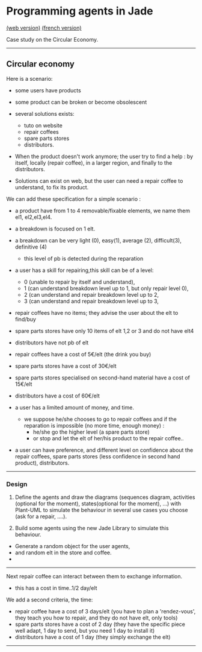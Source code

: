 <meta name="description" content="Programming multi-agent in Java : use of an updated version of the Jade 
platform. Materials for Jade Tutorial : communication, protocols, votes, services, behaviors, ..." />

# Programming agents in Jade

[(web version)](https://emmanueladam.github.io/jade/)
[(french version)](https://github.com/EmmanuelADAM/jade/tree/master/)

Case study on the Circular Economy.

----
## Circular economy

Here is a scenario:
 
 - some users have products
 - some product can be broken or become obsolescent 
 - several solutions exists:
   - tuto on website
   - repair coffees
   - spare parts stores
   - distributors.

- When the product doesn't work anymore; the user try to find a help : by itself, locally (repair coffee), in a larger 
region, and finally to the distributors.

- Solutions can exist on web, but the user can need a repair coffee to understand, to fix its product.

We can add these specification for a simple scenario : 
- a product have from 1 to 4 removable/fixable elements, we name them el1, el2,el3,el4.
- a breakdown is focused on 1 elt.
- a breakdown can be very light (0), easy(1), average (2), difficult(3), definitive (4)
  - this level of pb is detected during the reparation  
- a user has a skill for repairing,this skill can be of a level: 
  - 0 (unable to repair by itself and understand), 
  - 1 (can understand breakdown level up to 1, but only repair level 0),
  - 2 (can understand and repair breakdown level up to 2,
  - 3 (can understand and repair breakdown level up to 3,

- repair coffees have no items; they advise the user about the elt to find/buy
- spare parts stores have only 10 items of elt 1,2 or 3 and do not have elt4
- distributors have not pb of elt

- repair coffees have a cost of 5€/elt (the drink you buy)
- spare parts stores have a cost of 30€/elt
- spare parts stores specialised on second-hand material have a cost of 15€/elt
- distributors have a cost of 60€/elt

- a user has a limited amount of money, and time. 
  - we suppose he/she chooses to go to repair coffees and if the reparation is impossible (no more time, enough money)  : 
    - he/she go the  higher level (a spare parts store)
    - or stop and let the elt of her/his product to the repair coffee..

- a user can have preference, and different level on confidence about the repair coffees, spare parts stores (less confidence in second hand product), distributors.

---
### Design
1. Define the agents and draw the diagrams (sequences diagram,  activities (optional for the moment), states(optional for the moment), ...) with Plant-UML 
to simulate the behaviour in several use cases you choose (ask for a repair, ....).

2. Build some agents using the new Jade Library to simulate this behaviour.
- Generate a random object for the user agents, 
- and random elt in the store and coffee.
- 
---
Next repair coffee can interact between them to exchange information.
 - this has a cost in time..1/2 day/elt

We add a second criteria, the time:
- repair coffee have a cost of 3 days/elt (you have to plan a 'rendez-vous', they teach you how to repair, and they do not have elt, only tools)
- spare parts stores  have a cost of 2 day (they have the specific piece well adapt, 1 day to send, but you need 1 day to install it)
- distributors have a cost of 1 day (they simply exchange the elt)

---
